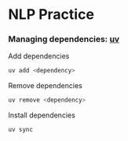 # NLP Practice

### Managing dependencies: [uv](https://github.com/astral-sh/uv)
Add dependencies
```bash
uv add <dependency>
```

Remove dependencies
```bash
uv remove <dependency>
```

Install dependencies
```bash
uv sync
```
